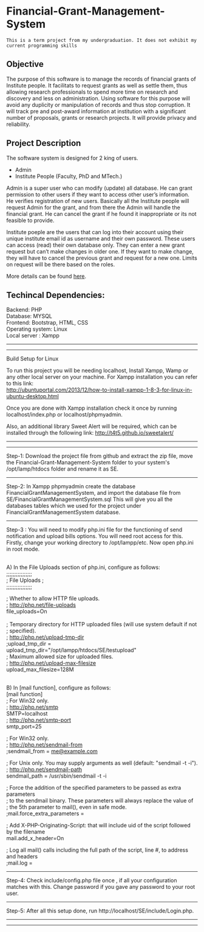 # Financial-Grant-Management-System

`This is a term project from my undergraduation. It does not exhibit my current programming skills`

## Objective

The purpose of this software is to manage the records of financial grants of Institute people. It facilitats to request grants as well as settle them, thus allowing research professionals to spend more time on research and discovery and less on administration. Using software for this purpose will avoid any duplicity or manipulation of records and thus stop corruption. It will track pre and post-award information at institution with a significant number of proposals, grants or research projects. It will provide privacy and reliability.

## Project Description

The software system is designed for 2 king of users.

* Admin
* Institute People (Faculty, PhD and MTech.)

Admin is a super user who can modify (update) all database. He can grant permission to other users if they want to access other user’s information. He verifies registration of new users. Basically all the Institute people will request Admin for the grant, and from there the Admin will handle the financial grant. He can cancel the grant if he found it inappropriate or its not feasible to provide.

Institute poeple are the users that can log into their account using their unique institute email id as username and their own password. These users can access (read) their own database only. They can enter a new grant request but can’t make changes in older one. If they want to make change, they will have to cancel the previous grant and request for a new one. Limits on request will be there based on the roles.

More details can be found [here](http://home.iitj.ac.in/~ug201313008/project1.html).

## Techincal Dependencies:

Backend: PHP <br>
Database: MYSQL <br>
Frontend: Bootstrap, HTML, CSS <br>
Operating system: Linux <br>
Local server : Xampp <br>
_________________________________________________________________________________________
_________________________________________________________________________________________

Build Setup for Linux

To run this project you will be needing localhost, Install Xampp, Wamp or any other local server on your machine.
For Xampp installation you can refer to this link: <br> http://ubuntuportal.com/2013/12/how-to-install-xampp-1-8-3-for-linux-in-ubuntu-desktop.html

Once you are done with Xampp installation check it once by running localhost/index.php or localhost/phpmyadmin.

Also, an additional library Sweet Alert will be required, which can be installed through the following link:
http://t4t5.github.io/sweetalert/
_________________________________________________________________________________________
_________________________________________________________________________________________

Step-1: Download the project file from github and extract the zip file, move the Financial-Grant-Management-System folder to your system's /opt/lamp/htdocs folder and rename it as SE.
_________________________________________________________________________________________

Step-2: In Xampp phpmyadmin create the database FinancialGrantManagementSystem, and import the database file from SE/FinancialGrantManagementSystem.sql
This will give you all the databases tables which we used for the project under FinancialGrantManagementSystem database.
_________________________________________________________________________________________

Step-3 : You will need to modify php.ini file for the functioning of send notification and upload bills options. You will need root access for this. Firstly, change your working directory to /opt/lampp/etc. Now open php.ini in root mode. <br> <br>

A) In the File Uploads section of php.ini, configure as follows: <br>
;;;;;;;;;;;;;;;; <br>
; File Uploads ; <br>
;;;;;;;;;;;;;;;; <br>

; Whether to allow HTTP file uploads. <br>
; http://php.net/file-uploads <br>
file_uploads=On <br>
<br>
; Temporary directory for HTTP uploaded files (will use system default if not <br>
; specified). <br>
; http://php.net/upload-tmp-dir <br>
;upload_tmp_dir = <br>
upload_tmp_dir="/opt/lampp/htdocs/SE/testupload" <br>
; Maximum allowed size for uploaded files. <br>
; http://php.net/upload-max-filesize <br>
upload_max_filesize=128M <br> <br>

B) In [mail function], configure as follows: <br>
[mail function] <br>
; For Win32 only. <br>
; http://php.net/smtp <br>
SMTP=localhost <br>
; http://php.net/smtp-port <br>
smtp_port=25 <br>

; For Win32 only. <br>
; http://php.net/sendmail-from <br>
;sendmail_from = me@example.com <br>

; For Unix only.  You may supply arguments as well (default: "sendmail -t -i"). <br>
; http://php.net/sendmail-path <br>
sendmail_path =  /usr/sbin/sendmail -t -i <br>

; Force the addition of the specified parameters to be passed as extra parameters <br>
; to the sendmail binary. These parameters will always replace the value of <br>
; the 5th parameter to mail(), even in safe mode. <br>
;mail.force_extra_parameters = <br>

; Add X-PHP-Originating-Script: that will include uid of the script followed by the filename <br>
mail.add_x_header=On <br>

; Log all mail() calls including the full path of the script, line #, to address and headers <br>
;mail.log = <br>
_________________________________________________________________________________________

Step-4: Check include/config.php file once , if all your configuration matches with this. Change password if you gave any password to your root user.
_________________________________________________________________________________________

Step-5: After all this setup done, run http://localhost/SE/include/Login.php.
_________________________________________________________________________________________
_________________________________________________________________________________________

